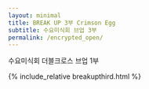 ```yaml
---
layout: minimal
title: BREAK UP 3부 Crimson Egg
subtitle: 수요미식회 브업 3부
permalink: /encrypted_open/
---
```


수요미식회 더블크로스 브업 1부

{% include_relative breakupthird.html %}
